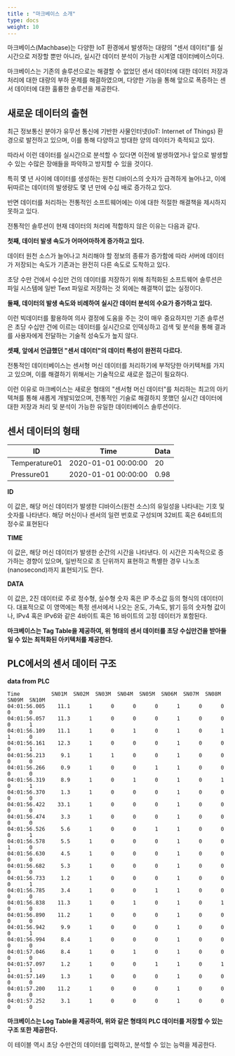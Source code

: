 ```yaml
---
title : "마크베이스 소개"
type: docs
weight: 10
---
```


마크베이스(Machbase)는 다양한 IoT 환경에서 발생하는 대량의 "센서 데이터"를 실시간으로 저장할 뿐만 아니라, 실시간 데이터 분석이 가능한 시계열 데이터베이스이다.

마크베이스는 기존의 솔루션으로는 해결할 수 없었던 센서 데이터에 대한 데이터 저장과 처리에 대한 대량의 부하 문제를 해결하였으며, 다양한 기능을 통해 앞으로 폭증하는 센서 데이터에 대한 훌륭한 솔루션을 제공한다.

## 새로운 데이터의 출현

최근 정보통신 분야가 유무선 통신에 기반한 사물인터넷(IoT: Internet of Things) 환경으로 발전하고 있으며, 이를 통해 다양하고 방대한 양의 데이터가 축적되고 있다.

따라서 이런 데이터를 실시간으로 분석할 수 있다면 이전에 발생하였거나 앞으로 발생할 수 있는 수많은 장애들을 파악하고 방지할 수 있을 것이다.

특히 몇 년 사이에 데이터를 생성하는 원천 디바이스의 숫자가 급격하게 늘어나고, 이에 뒤따르는 데이터의 발생량도 몇 년 만에 수십 배로 증가하고 있다.

반면 데이터를 처리하는 전통적인 소프트웨어에는 이에 대한 적절한 해결책을 제시하지 못하고 있다.

전통적인 솔루션이 현재 데이터의 처리에 적합하지 않은 이유는 다음과 같다.

**첫째, 데이터 발생 속도가 어마어마하게 증가하고 있다.**

데이터 원천 소스가 늘어나고 처리해야 할 정보의 종류가 증가함에 따라 서버에 데이터가 저장되는 속도가 기존과는 완전히 다른 속도로 도착하고 있다.

초당 수만 건에서 수십만 건의 데이터를 저장하기 위해 최적화된 소프트웨어 솔루션은 파일 시스템에 일반 Text 파일로 저장하는 것 외에는 해결책이 없는 실정이다.

**둘째, 데이터의 발생 속도와 비례하여 실시간 데이터 분석의 수요가 증가하고 있다.**

이런 빅데이터를 활용하여 의사 결정에 도움을 주는 것이 매우 중요하지만 기존 솔루션은 초당 수십만 건에 이르는 데이터를 실시간으로 인덱싱하고 검색 및 분석을 통해 결과를 사용자에게 전달하는 기술적 성숙도가 높지 않다.

**셋째, 앞에서 언급했던 "센서  데이터"의 데이터 특성이 완전히 다르다.**

전통적인 데이터베이스는 센서형 머신 데이터를 처리하기에 부적당한 아키텍쳐를 가지고 있으며, 이를 해결하기 위해서는 기술적으로 새로운 접근이 필요하다.

이런 이유로 마크베이스는 새로운 형태의 "센서형 머신 데이터"를 처리하는 최고의 아키텍쳐를 통해 새롭게 개발되었으며, 전통적인 기술로 해결하지 못했던 실시간 데이터에 대한 저장과 처리 및 분석이 가능한 유일한 데이터베이스 솔루션이다.

## 센서 데이터의 형태

|ID|Time|Data|
|------|---|---|
|Temperature01|2020-01-01 00:00:00|20|
|Pressure01   |2020-01-01 00:00:00|0.98|

**ID**

이 값은, 해당 머신 데이터가 발생한 디바이스(원천 소스)의 유일성을 나타내는 기호 및 숫자를 나타낸다. 해당 머신이나 센서의 일련 번호로 구성되며 32비트 혹은 64비트의 정수로 표현된다

**TIME**

이 값은, 해당 머신 데이터가 발생한 순간의 시간을 나타낸다. 이 시간은 지속적으로 증가하는 경향이 있으며, 일반적으로 초 단위까지 표현하고 특별한 경우 나노초(nanosecond)까지 표현되기도 한다.

**DATA**

이 값은, 2진 데이터로 주로 정수형, 실수형 숫자 혹은 IP 주소값 등의 형식의 데이터이다. 대표적으로 이 영역에는 특정 센서에서 나오는 온도, 가속도, 밝기 등의 숫자형 값이나, IPv4 혹은 IPv6와 같은 4바이트 혹은 16 바이트의 고정 데이터가 포함된다.

**마크베이스는 Tag Table을 제공하여, 위 형태의 센서 데이터를 초당 수십만건을 받아들일 수 있는 최적화된 아키텍처를 제공한다.**

## PLC에서의 센서 데이터 구조

**data from PLC**
```
Time          SN01M  SN02M  SN03M  SN04M  SN05M  SN06M  SN07M  SN08M  SN09M  SN10M
04:01:56.005    11.1      1      0      0      0      1      0      0      0      0
04:01:56.057    11.3      1      0      0      0      1      0      0      0      1
04:01:56.109    11.1      1      0      1      0      1      0      1      1      0
04:01:56.161    12.3      1      0      0      0      1      0      0      0      1
04:01:56.213     9.1      1      1      0      0      1      0      0      0      0
04:01:56.266     0.9      1      0      0      1      1      0      0      0      0
04:01:56.319     8.9      1      0      1      0      1      0      1      0      1
04:01:56.370     1.3      1      0      0      0      1      0      0      0      0
04:01:56.422    33.1      1      0      0      0      1      0      0      0      0
04:01:56.474     3.3      1      0      0      0      1      0      0      0      0
04:01:56.526     5.6      1      0      0      1      1      0      0      0      1
04:01:56.578     5.5      1      0      0      0      1      0      0      1      0
04:01:56.630     4.5      1      0      0      0      1      0      0      0      0
04:01:56.682     5.3      1      0      0      0      1      0      0      0      0
04:01:56.733     1.2      1      0      0      0      1      0      0      0      1
04:01:56.785     3.4      1      0      0      1      1      0      0      0      0
04:01:56.838    11.3      1      0      1      0      1      0      1      0      0
04:01:56.890    11.2      1      0      0      0      1      0      0      0      0
04:01:56.942     9.9      1      0      0      0      1      0      0      0      1
04:01:56.994     8.4      1      0      0      0      1      0      0      0      0
04:01:57.046     8.4      1      0      1      0      1      0      0      0      0
04:01:57.097     1.2      1      0      0      1      1      0      1      1      1
04:01:57.149     1.3      1      0      0      0      1      0      0      0      0
04:01:57.200    11.2      1      0      0      0      1      0      0      0      0
04:01:57.252     3.1      1      0      0      0      1      0      0      0      0
```

**마크베이스는 Log Table을 제공하여, 위와 같은 형태의 PLC 데이터를 저장할 수 있는 구조 또한 제공한다.**

이 테이블 역시 초당 수만건의 데이터를 입력하고, 분석할 수 있는 능력을 제공한다.
